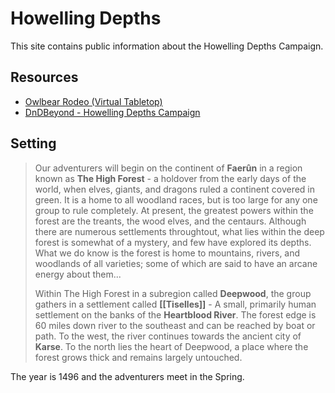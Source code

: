 # Howelling Depths

This site contains public information about the Howelling Depths Campaign.

## Resources

- [Owlbear Rodeo (Virtual Tabletop)](https://www.owlbear.rodeo/game/x4iNItoUE)
- [DnDBeyond - Howelling Depths Campaign](https://www.dndbeyond.com/campaigns/2573740)

## Setting 

> Our adventurers will begin on the continent of **Faerûn** in a region known as **The High Forest** - a holdover from the early days of the world, when elves, giants, and dragons ruled a continent covered in green.  It is a home to all woodland races, but is too large for any one group to rule completely. At present, the greatest powers within the forest are the treants, the wood elves, and the centaurs.  Although there are numerous settlements throughtout, what lies within the deep forest is somewhat of a mystery, and few have explored its depths.  What we do know is the forest is home to mountains, rivers, and woodlands of all varieties; some of which are said to have an arcane energy about them...
>
> Within The High Forest in a subregion called **Deepwood**, the group gathers in a settlement called **[[Tiselles]]** - A small, primarily human settlement on the banks of the **Heartblood River**.  The forest edge is 60 miles down river to the southeast and can be reached by boat or path.  To the west, the river continues towards the ancient city of **Karse**. To the north lies the heart of Deepwood, a place where the forest grows thick and remains largely untouched.

The year is 1496 and the adventurers meet in the Spring.